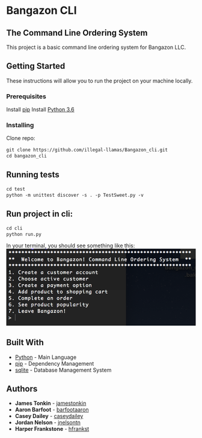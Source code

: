 # Bangazon CLI

## The Command Line Ordering System
This project is a basic command line ordering system for Bangazon LLC.


## Getting Started
These instructions will allow you to run the project on your machine locally.


### Prerequisites
Install [pip](https://packaging.python.org/installing/)
Install [Python 3.6](https://www.python.org/downloads/)


### Installing
Clone repo:
```
git clone https://github.com/illegal-llamas/Bangazon_cli.git
cd bangazon_cli
```


## Running tests
```
cd test
python -m unittest discover -s . -p TestSweet.py -v
```


## Run project in cli:
```
cd cli
python run.py
```
In your terminal, you should see something like this:
![cli menu screen shot](images/cli_menu.png?raw=true)


## Built With
* [Python](http://www.dropwizard.io/1.0.2/docs/) - Main Language
* [pip](https://maven.apache.org/) - Dependency Management
* [sqlite](https://www.sqlite.org/) - Database Management System


## Authors
* **James Tonkin** - [jamestonkin](https://github.com/jamestonkin)
* **Aaron Barfoot** - [barfootaaron](https://github.com/barfootaaron)
* **Casey Dailey** - [caseydailey](https://github.com/caseydailey)
* **Jordan Nelson** - [jnelsontn](https://github.com/jnelsontn)
* **Harper Frankstone** - [hfrankst](https://github.com/hfrankst)




